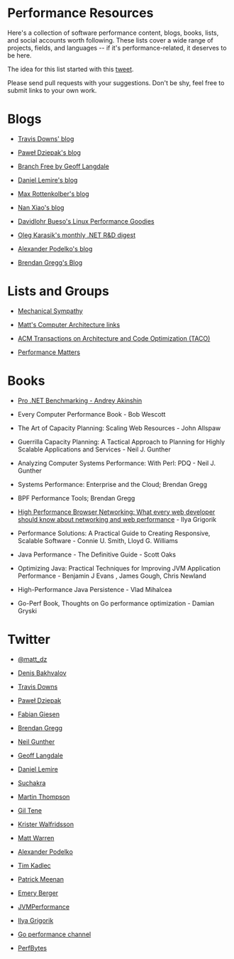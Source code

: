# Performance Resources

Here's a collection of software performance content, blogs, books, lists, and
social accounts worth following. These lists cover a wide range of projects,
fields, and languages -- if it's performance-related, it deserves to be here.

The idea for this list started with this
[tweet](https://twitter.com/fleming_matt/status/1146456783134896128).

Please send pull requests with your suggestions. Don't be shy, feel free to
submit links to your own work.

# Blogs

- [Travis Downs' blog](https://travisdowns.github.io/)

- [Paweł Dziepak's blog](https://pdziepak.github.io/)

- [Branch Free by Geoff Langdale](https://branchfree.org/)

- [Daniel Lemire's blog](https://lemire.me/blog/)

- [Max Rottenkolber's blog](https://mr.gy/blog/)

- [Nan Xiao's blog](https://nanxiao.me/en/tag/performance/)

- [Davidlohr Bueso's Linux Performance Goodies](https://blog.stgolabs.net/search/label/performance)

- [Oleg Karasik's monthly .NET R&D digest](https://olegkarasik.wordpress.com/category/net-rd-digest/)

- [Alexander Podelko's blog](https://alexanderpodelko.com/blog/)

- [Brendan Gregg's Blog](http://www.brendangregg.com/blog/)

# Lists and Groups

- [Mechanical Sympathy](https://groups.google.com/forum/#!forum/mechanical-sympathy)

- [Matt's Computer Architecture links](https://github.com/MattPD/cpplinks/blob/master/comparch.md)

- [ACM Transactions on Architecture and Code Optimization (TACO)](https://taco.acm.org/)

- [Performance Matters](https://performancematters.dev/)

# Books

- [Pro .NET Benchmarking - Andrey Akinshin](https://www.apress.com/gp/book/9781484249406)

- Every Computer Performance Book - Bob Wescott

- The Art of Capacity Planning: Scaling Web Resources - John Allspaw

- Guerrilla Capacity Planning: A Tactical Approach to Planning for Highly Scalable Applications and Services - Neil J. Gunther

- Analyzing Computer Systems Performance: With Perl: PDQ - Neil J. Gunther

- Systems Performance: Enterprise and the Cloud; Brendan Gregg

- BPF Performance Tools; Brendan Gregg

- [High Performance Browser Networking: What every web developer should know about networking and web performance](https://hpbn.co) - Ilya Grigorik

- Performance Solutions: A Practical Guide to Creating Responsive, Scalable Software -  Connie U. Smith, Lloyd G. Williams

- Java Performance - The Definitive Guide - Scott Oaks

- Optimizing Java: Practical Techniques for Improving JVM Application Performance -  Benjamin J Evans , James Gough, Chris Newland

- High-Performance Java Persistence - Vlad Mihalcea

- Go-Perf Book, Thoughts on Go performance optimization - Damian Gryski

# Twitter

- [@matt_dz](https://twitter.com/matt_dz)

- [Denis Bakhvalov](https://twitter.com/dendibakh)

- [Travis Downs](https://twitter.com/trav_downs)

- [Paweł Dziepak](https://twitter.com/PawelDziepak)

- [Fabian Giesen](https://twitter.com/rygorous)

- [Brendan Gregg](https://twitter.com/brendangregg)

- [Neil Gunther](https://twitter.com/DrQz)

- [Geoff Langdale](https://twitter.com/geofflangdale)

- [Daniel Lemire](https://twitter.com/lemire)

- [Suchakra](https://twitter.com/tuxology)

- [Martin Thompson](https://twitter.com/mjpt777)

- [Gil Tene](https://twitter.com/giltene)

- [Krister Walfridsson](https://twitter.com/kwalfridsson)

- [Matt Warren](https://twitter.com/matthewwarren)

- [Alexander Podelko](https://twitter.com/apodelko)

- [Tim Kadlec](https://twitter.com/tkadlec)

- [Patrick Meenan](https://twitter.com/patmeenan)

- [Emery Berger](https://twitter.com/emeryberger)

- [JVMPerformance](https://twitter.com/JVMPerformance)

- [Ilya Grigorik](https://twitter.com/igrigorik)

- [Go performance channel](https://twitter.com/go_perf)

- [PerfBytes](https://twitter.com/PerfBytes)
